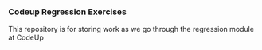 ### Codeup Regression Exercises

This repository is for storing work as we go through the regression module at CodeUp